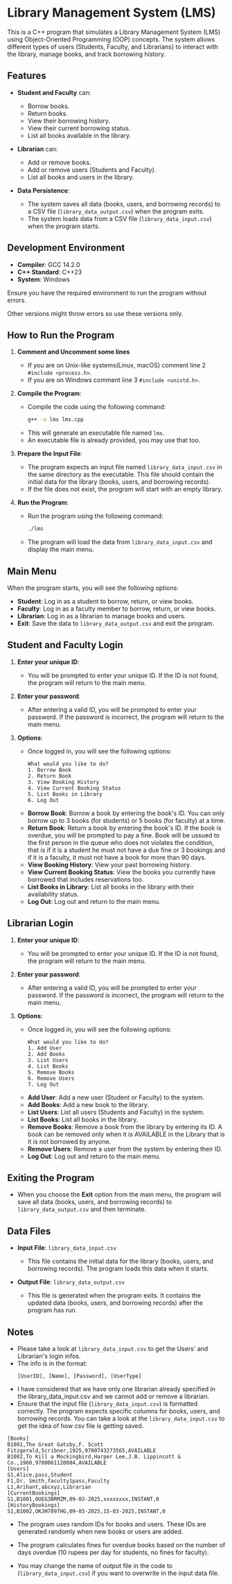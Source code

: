 # Library Management System (LMS)

This is a C++ program that simulates a Library Management System (LMS) using Object-Oriented Programming (OOP) concepts. The system allows different types of users (Students, Faculty, and Librarians) to interact with the library, manage books, and track borrowing history.

## Features

- **Student and Faculty** can:
  - Borrow books.
  - Return books.
  - View their borrowing history.
  - View their current borrowing status.
  - List all books available in the library.

- **Librarian** can:
  - Add or remove books.
  - Add or remove users (Students and Faculty).
  - List all books and users in the library.

- **Data Persistence**:
  - The system saves all data (books, users, and borrowing records) to a CSV file (`library_data_output.csv`) when the program exits.
  - The system loads data from a CSV file (`library_data_input.csv`) when the program starts.

## Development Environment

- **Compiler**: GCC 14.2.0
- **C++ Standard**: C++23
- **System**: Windows

Ensure you have the required environment to run the program without errors.

Other versions might throw errors so use these versions only.

## How to Run the Program

1. **Comment and Uncomment some lines**
   - If you are on Unix-like systems(Linux, macOS) comment line 2 `#include <process.h>`.
   - If you are on Windows comment line 3 `#include <unistd.h>`.
2. **Compile the Program**:
   - Compile the code using the following command:
     ```bash
     g++ -o lms lms.cpp
     ```
   - This will generate an executable file named `lms`.
   - An executable file is already provided, you may use that too.

3. **Prepare the Input File**:
   - The program expects an input file named `library_data_input.csv` in the same directory as the executable. This file should contain the initial data for the library (books, users, and borrowing records).
   - If the file does not exist, the program will start with an empty library.

4. **Run the Program**:
   - Run the program using the following command:
     ```bash
     ./lms
     ```
   - The program will load the data from `library_data_input.csv` and display the main menu.

## Main Menu

When the program starts, you will see the following options:

- **Student**: Log in as a student to borrow, return, or view books.
- **Faculty**: Log in as a faculty member to borrow, return, or view books.
- **Librarian**: Log in as a librarian to manage books and users.
- **Exit**: Save the data to `library_data_output.csv` and exit the program.

## Student and Faculty Login

1. **Enter your unique ID**:
   - You will be prompted to enter your unique ID. If the ID is not found, the program will return to the main menu.

2. **Enter your password**:
   - After entering a valid ID, you will be prompted to enter your password. If the password is incorrect, the program will return to the main menu.

3. **Options**:
   - Once logged in, you will see the following options:
     ```
     What would you like to do?
     1. Borrow Book
     2. Return Book
     3. View Booking History
     4. View Current Booking Status
     5. List Books in Library
     6. Log Out
     ```
   - **Borrow Book**: Borrow a book by entering the book's ID. You can only borrow up to 3 books (for students) or 5 books (for faculty) at a time.
   - **Return Book**: Return a book by entering the book's ID. If the book is overdue, you will be prompted to pay a fine. Book will be ussued to the first person in the queue who does not violates the condition, that is if it is a student he must not have a due fine or 3 bookings and if it is a faculty, it must not have a book for more than 90 days.
   - **View Booking History**: View your past borrowing history.
   - **View Current Booking Status**: View the books you currently have borrowed that includes reservations too.
   - **List Books in Library**: List all books in the library with their availability status.
   - **Log Out**: Log out and return to the main menu.

## Librarian Login

1. **Enter your unique ID**:
   - You will be prompted to enter your unique ID. If the ID is not found, the program will return to the main menu.

2. **Enter your password**:
   - After entering a valid ID, you will be prompted to enter your password. If the password is incorrect, the program will return to the main menu.

3. **Options**:
   - Once logged in, you will see the following options:
     ```
     What would you like to do?
     1. Add User
     2. Add Books
     3. List Users
     4. List Books
     5. Remove Books
     6. Remove Users
     7. Log Out
     ```
   - **Add User**: Add a new user (Student or Faculty) to the system.
   - **Add Books**: Add a new book to the library.
   - **List Users**: List all users (Students and Faculty) in the system.
   - **List Books**: List all books in the library.
   - **Remove Books**: Remove a book from the library by entering its ID. A book can be removed only when it is AVAILABLE in the Library that is it is not borrowed by anyone.
   - **Remove Users**: Remove a user from the system by entering their ID.
   - **Log Out**: Log out and return to the main menu.

## Exiting the Program

- When you choose the **Exit** option from the main menu, the program will save all data (books, users, and borrowing records) to `library_data_output.csv` and then terminate.

## Data Files

- **Input File**: `library_data_input.csv`
  - This file contains the initial data for the library (books, users, and borrowing records). The program loads this data when it starts.
  
- **Output File**: `library_data_output.csv`
  - This file is generated when the program exits. It contains the updated data (books, users, and borrowing records) after the program has run.

## Notes

- Please take a look at `library_data_input.csv` to get the Users' and Librarian's login infos.
- The info is in the format:
  ```
  [UserID], [Name], [Password], [UserType]
  ```
- I have considered that we have only one librarian already specified in the library_data_input.csv and we cannot add or remove a librarian.
- Ensure that the input file (`library_data_input.csv`) is formatted correctly. The program expects specific columns for books, users, and borrowing records. You can take a look at the `library_data_input.csv` to get the idea of how csv file is getting saved.
```
[Books]
B1001,The Great Gatsby,F. Scott Fitzgerald,Scribner,1925,9780743273565,AVAILABLE
B1002,To Kill a Mockingbird,Harper Lee,J.B. Lippincott & Co.,1960,9780061120084,AVAILABLE
[Users]
S1,Alice,pass,Student
F1,Dr. Smith,faculty1pass,Faculty
L1,Arihant,abcxyz,Librarian
[CurrentBookings]
S1,B1001,0UEG3BRMZM,09-03-2025,xxxxxxxx,INSTANT,0
[HistoryBookings]
S1,B1002,OKJH7897HG,09-03-2025,15-03-2025,INSTANT,0
```
- The program uses random IDs for books and users. These IDs are generated randomly when new books or users are added.

- The program calculates fines for overdue books based on the number of days overdue (10 rupees per day for students, no fines for faculty).

- You may change the name of output file in the code to (`library_data_input.csv`) if you want to overwrite in the input data file.
